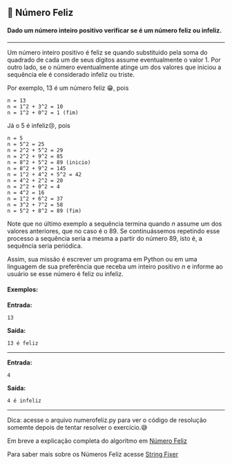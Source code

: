 ## 🧮 Número Feliz

#### Dado um número inteiro positivo verificar se é um número feliz ou infeliz.

* * *
Um número inteiro positivo é feliz se quando substituido pela soma do quadrado de cada um de seus dígitos assume eventualmente o valor 1. Por outro lado, se o número eventualmente atinge um dos valores que iniciou a sequência ele é considerado infeliz ou triste. 

Por exemplo, 13 é um número feliz 😁, pois 

    n = 13
    n = 1^2 + 3^2 = 10
    n = 1^2 + 0^2 = 1 (fim)

Já o 5 é infeliz😢, pois

    n = 5
    n = 5^2 = 25
    n = 2^2 + 5^2 = 29
    n = 2^2 + 9^2 = 85
    n = 8^2 + 5^2 = 89 (inicio)
    n = 8^2 + 9^2 = 145
    n = 1^2 + 4^2 + 5^2 = 42
    n = 4^2 + 2^2 = 20
    n = 2^2 + 0^2 = 4
    n = 4^2 = 16
    n = 1^2 + 6^2 = 37
    n = 3^2 + 7^2 = 58
    n = 5^2 + 8^2 = 89 (fim)

Note que no último exemplo a sequência termina quando *n* assume um dos valores anteriores, que no caso é o 89. Se continuássemos repetindo esse processo a sequência seria a mesma a partir do número 89, isto é, a sequência seria periódica.

Assim, sua missão é escrever um programa em Python ou em uma linguagem de sua preferência que receba um inteiro positivo *n* e informe ao usuário se esse número é feliz ou infeliz.


#### Exemplos:

**Entrada:**
```
13
```
**Saída:**
```
13 é feliz
```

* * *


**Entrada:**
```
4
```
**Saída:**
```
4 é infeliz
```
* * *

Dica: acesse o arquivo numerofeliz.py para ver o código de resolução somemte depois de tentar resolver o exercício.😅

Em breve a explicação completa do algorítmo em [Número Feliz](#)

Para saber mais sobre os Números Feliz acesse [String Fixer](https://stringfixer.com/pt/Happy_prime)